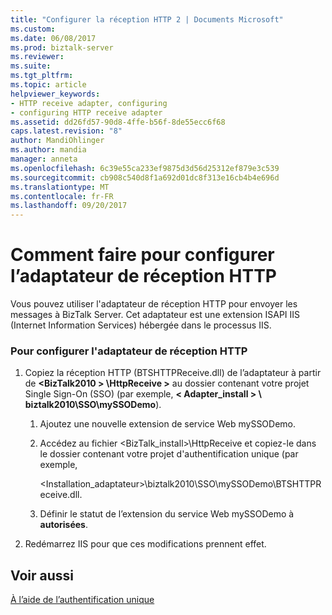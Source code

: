 ```yaml
---
title: "Configurer la réception HTTP 2 | Documents Microsoft"
ms.custom: 
ms.date: 06/08/2017
ms.prod: biztalk-server
ms.reviewer: 
ms.suite: 
ms.tgt_pltfrm: 
ms.topic: article
helpviewer_keywords:
- HTTP receive adapter, configuring
- configuring HTTP receive adapter
ms.assetid: dd26fd57-90d8-4ffe-b56f-8de55ecc6f68
caps.latest.revision: "8"
author: MandiOhlinger
ms.author: mandia
manager: anneta
ms.openlocfilehash: 6c39e55ca233ef9875d3d56d25312ef879e3c539
ms.sourcegitcommit: cb908c540d8f1a692d01dc8f313e16cb4b4e696d
ms.translationtype: MT
ms.contentlocale: fr-FR
ms.lasthandoff: 09/20/2017
---
```

# <a name="how-to-configure-the-http-receive-adapter"></a>Comment faire pour configurer l’adaptateur de réception HTTP
Vous pouvez utiliser l'adaptateur de réception HTTP pour envoyer les messages à BizTalk Server. Cet adaptateur est une extension ISAPI IIS (Internet Information Services) hébergée dans le processus IIS.  
  
### <a name="to-configure-the-http-receive-adapter"></a>Pour configurer l'adaptateur de réception HTTP  
  
1.  Copiez la réception HTTP (BTSHTTPReceive.dll) de l’adaptateur à partir de  **\<BizTalk2010 > \HttpReceive >** au dossier contenant votre projet Single Sign-On (SSO) (par exemple, **< Adapter_install > \ biztalk2010\SSO\mySSODemo**).  
  
    1.  Ajoutez une nouvelle extension de service Web mySSODemo.  
  
    2.  Accédez au fichier <BizTalk_install>\HttpReceive et copiez-le dans le dossier contenant votre projet d'authentification unique (par exemple,  
  
         <Installation_adaptateur>\biztalk2010\SSO\mySSODemo\BTSHTTPReceive.dll.  
  
    3.  Définir le statut de l’extension du service Web mySSODemo à **autorisées**.  
  
2.  Redémarrez IIS pour que ces modifications prennent effet.  
  
## <a name="see-also"></a>Voir aussi  
 [À l’aide de l’authentification unique](../core/using-single-sign-on3.md)